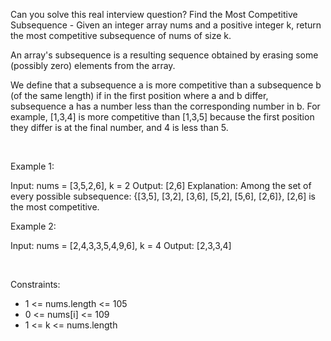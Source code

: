 Can you solve this real interview question? Find the Most Competitive Subsequence - Given an integer array nums and a positive integer k, return the most competitive subsequence of nums of size k.

An array's subsequence is a resulting sequence obtained by erasing some (possibly zero) elements from the array.

We define that a subsequence a is more competitive than a subsequence b (of the same length) if in the first position where a and b differ, subsequence a has a number less than the corresponding number in b. For example, [1,3,4] is more competitive than [1,3,5] because the first position they differ is at the final number, and 4 is less than 5.

 

Example 1:


Input: nums = [3,5,2,6], k = 2
Output: [2,6]
Explanation: Among the set of every possible subsequence: {[3,5], [3,2], [3,6], [5,2], [5,6], [2,6]}, [2,6] is the most competitive.


Example 2:


Input: nums = [2,4,3,3,5,4,9,6], k = 4
Output: [2,3,3,4]


 

Constraints:

 * 1 <= nums.length <= 105
 * 0 <= nums[i] <= 109
 * 1 <= k <= nums.length